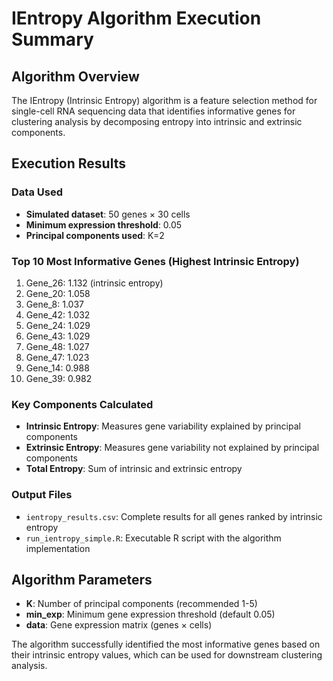 # IEntropy Algorithm Execution Summary

## Algorithm Overview
The IEntropy (Intrinsic Entropy) algorithm is a feature selection method for single-cell RNA sequencing data that identifies informative genes for clustering analysis by decomposing entropy into intrinsic and extrinsic components.

## Execution Results

### Data Used
- **Simulated dataset**: 50 genes × 30 cells
- **Minimum expression threshold**: 0.05
- **Principal components used**: K=2

### Top 10 Most Informative Genes (Highest Intrinsic Entropy)
1. Gene_26: 1.132 (intrinsic entropy)
2. Gene_20: 1.058
3. Gene_8: 1.037
4. Gene_42: 1.032
5. Gene_24: 1.029
6. Gene_43: 1.029
7. Gene_48: 1.027
8. Gene_47: 1.023
9. Gene_14: 0.988
10. Gene_39: 0.982

### Key Components Calculated
- **Intrinsic Entropy**: Measures gene variability explained by principal components
- **Extrinsic Entropy**: Measures gene variability not explained by principal components  
- **Total Entropy**: Sum of intrinsic and extrinsic entropy

### Output Files
- `ientropy_results.csv`: Complete results for all genes ranked by intrinsic entropy
- `run_ientropy_simple.R`: Executable R script with the algorithm implementation

## Algorithm Parameters
- **K**: Number of principal components (recommended 1-5)
- **min_exp**: Minimum gene expression threshold (default 0.05)
- **data**: Gene expression matrix (genes × cells)

The algorithm successfully identified the most informative genes based on their intrinsic entropy values, which can be used for downstream clustering analysis.